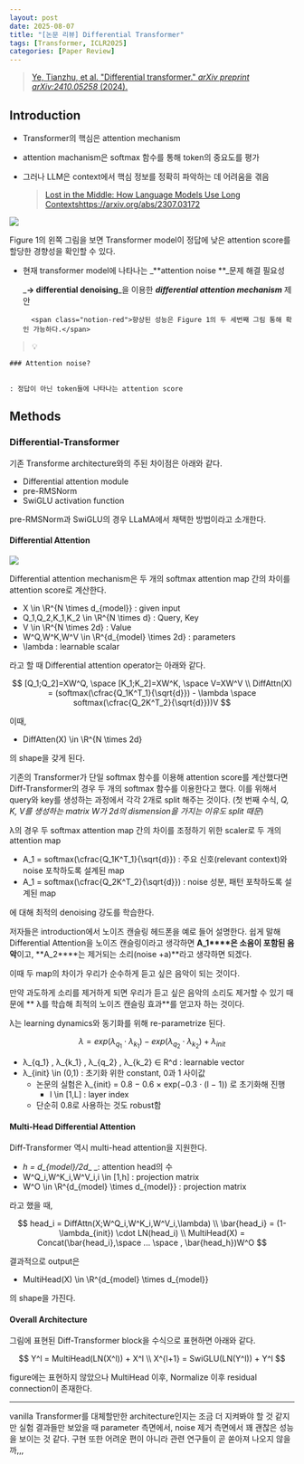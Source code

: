 ```yaml
---
layout: post
date: 2025-08-07
title: "[논문 리뷰] Differential Transformer"
tags: [Transformer, ICLR2025]
categories: [Paper Review]
---
```


> [Ye, Tianzhu, et al. "Differential transformer." ](https://arxiv.org/abs/2410.05258)[_arXiv preprint arXiv:2410.05258_](https://arxiv.org/abs/2410.05258)[ (2024).](https://arxiv.org/abs/2410.05258)



## Introduction

- Transformer의 핵심은 attention mechanism
- attention machanism은 softmax 함수를 통해 token의 중요도를 평가
- 그러나 LLM은 context에서 핵심 정보를 정확히 파악하는 데 어려움을 겪음

	> [Lost in the Middle: How Language Models Use Long Contextshttps://arxiv.org/abs/2307.03172](https://arxiv.org/abs/2307.03172)


![](https://prod-files-secure.s3.us-west-2.amazonaws.com/542b861c-36a8-4051-84e5-8804b6728dba/9083ea56-691a-4752-ae26-47f403431ac8/image.png?X-Amz-Algorithm=AWS4-HMAC-SHA256&X-Amz-Content-Sha256=UNSIGNED-PAYLOAD&X-Amz-Credential=ASIAZI2LB466RMCYB4CK%2F20251003%2Fus-west-2%2Fs3%2Faws4_request&X-Amz-Date=20251003T070115Z&X-Amz-Expires=3600&X-Amz-Security-Token=IQoJb3JpZ2luX2VjEKX%2F%2F%2F%2F%2F%2F%2F%2F%2F%2FwEaCXVzLXdlc3QtMiJGMEQCIG9vnvcE7g2KL3ZyjQ3AktoOKk5L1Kuan4e6UdSumVILAiBVKk47KYNQzJ2be0brsejCVUZdjx0fLT7AXXoh5HPkIyr%2FAwg%2BEAAaDDYzNzQyMzE4MzgwNSIM9XtWFdmKJr3YlD8GKtwDsYEx0Q77mLjkVkRzNhtn9Q5dvqnDKAZfX5nKfQ%2FqKqyWPA4HLNaOEudbRcmjMWUZeDvAMccERctFT1ZOitDl61U%2BMkv0%2FzTkUrbWMvMNh94vg8WQcxn1PWdoGgS03oByBmVB9HMsms05eVOJh0nuNrxl6HFS443MdezxdiJPWukgWxHHJr8ksoy5GIThpQ0pd14xgxywv%2BdF%2BLc79PZf38rH58oINuMT%2BIg9Ay68BQPuKqmx3Tfb7CnMpOKcmUB%2F13b%2FQOv8AkKrvSce8uZhvjL66nmOyHzkcix01uGdjbvDVbKmkXRzy4hpssk8GhXqmG3gaYq5DcTCFeS3%2FiMiG6OIIeTBNexTT%2FRbWx3QuHtLU5hDHM4QEdg2HLCZeqqttqnqBm4Q%2B%2Fu7S5JlU7Q2QiKnZSpzctrZayfTgtlaz72n5jfCAdoUyF%2FLYTHi1FW0AUEDwJfYdJWpqfK6b%2BSge4ED1F5apzakkPiqRRjNrFUrg4AeHk9a5Z9%2BGxkMR6Ey%2F3Q5CzVNM7vqsz0Pp3ooJvE5xamnUgDkLxX2xuAhVbyKZQ7%2Fm6LF6an%2BhdZXsn5nBbfjogGQnJ%2B%2FTr4TFUD9f4darHPsRfbL4Y%2FBYl%2Bg9uUbz9f0PoujhrKuorkwlaz9xgY6pgG4hIb%2FWhtIs6R6A%2FjByRUFc88zrW%2FLXB%2F%2BTjbNSKy%2FFqp0dRnHPxMZdysm06ifqL24mgg%2Bd82QGdRecQXEw2781cIASC1CnM%2FXfbq0ajeeeag%2BDrr6x4S%2B7Coppk7j0BU7iNer3bdaAdNgjx25ATyB9wk7Aotvd1YgAp2sDoBtU0DN4LXAemJdAvzhZ84ZBaVHPXwPa0pgbPvmJOZ8Wr0VbLO%2Fedcy&X-Amz-Signature=43d711dd36c999450f12c0a29cbad51d86f18b10c851f345afafbb2f899c898d&X-Amz-SignedHeaders=host&x-amz-checksum-mode=ENABLED&x-id=GetObject)


Figure 1의 왼쪽 그림을 보면 Transformer model이 정답에 낮은 attention score를 할당한 경향성을 확인할 수 있다.

- 현재 transformer model에 나타나는 _**attention noise **_문제 해결 필요성

	_**→ differential denoising**_을 이용한 _**differential attention mechanism**_ 제안


		<span class="notion-red">향상된 성능은 Figure 1의 두 세번째 그림 통해 확인 가능하다.</span>


> 💡 


	### Attention noise?


	: 정답이 아닌 token들에 나타나는 attention score



## Methods



### Differential-Transformer


기존 Transforme architecture와의 주된 차이점은 아래와 같다.

- Differential attention module
- pre-RMSNorm
- SwiGLU activation function

pre-RMSNorm과 SwiGLU의 경우 LLaMA에서 채택한 방법이라고 소개한다.



#### Differential Attention


![](https://prod-files-secure.s3.us-west-2.amazonaws.com/542b861c-36a8-4051-84e5-8804b6728dba/116d70b2-1963-4810-9167-f4c7d8a06e8f/image.png?X-Amz-Algorithm=AWS4-HMAC-SHA256&X-Amz-Content-Sha256=UNSIGNED-PAYLOAD&X-Amz-Credential=ASIAZI2LB466RMCYB4CK%2F20251003%2Fus-west-2%2Fs3%2Faws4_request&X-Amz-Date=20251003T070115Z&X-Amz-Expires=3600&X-Amz-Security-Token=IQoJb3JpZ2luX2VjEKX%2F%2F%2F%2F%2F%2F%2F%2F%2F%2FwEaCXVzLXdlc3QtMiJGMEQCIG9vnvcE7g2KL3ZyjQ3AktoOKk5L1Kuan4e6UdSumVILAiBVKk47KYNQzJ2be0brsejCVUZdjx0fLT7AXXoh5HPkIyr%2FAwg%2BEAAaDDYzNzQyMzE4MzgwNSIM9XtWFdmKJr3YlD8GKtwDsYEx0Q77mLjkVkRzNhtn9Q5dvqnDKAZfX5nKfQ%2FqKqyWPA4HLNaOEudbRcmjMWUZeDvAMccERctFT1ZOitDl61U%2BMkv0%2FzTkUrbWMvMNh94vg8WQcxn1PWdoGgS03oByBmVB9HMsms05eVOJh0nuNrxl6HFS443MdezxdiJPWukgWxHHJr8ksoy5GIThpQ0pd14xgxywv%2BdF%2BLc79PZf38rH58oINuMT%2BIg9Ay68BQPuKqmx3Tfb7CnMpOKcmUB%2F13b%2FQOv8AkKrvSce8uZhvjL66nmOyHzkcix01uGdjbvDVbKmkXRzy4hpssk8GhXqmG3gaYq5DcTCFeS3%2FiMiG6OIIeTBNexTT%2FRbWx3QuHtLU5hDHM4QEdg2HLCZeqqttqnqBm4Q%2B%2Fu7S5JlU7Q2QiKnZSpzctrZayfTgtlaz72n5jfCAdoUyF%2FLYTHi1FW0AUEDwJfYdJWpqfK6b%2BSge4ED1F5apzakkPiqRRjNrFUrg4AeHk9a5Z9%2BGxkMR6Ey%2F3Q5CzVNM7vqsz0Pp3ooJvE5xamnUgDkLxX2xuAhVbyKZQ7%2Fm6LF6an%2BhdZXsn5nBbfjogGQnJ%2B%2FTr4TFUD9f4darHPsRfbL4Y%2FBYl%2Bg9uUbz9f0PoujhrKuorkwlaz9xgY6pgG4hIb%2FWhtIs6R6A%2FjByRUFc88zrW%2FLXB%2F%2BTjbNSKy%2FFqp0dRnHPxMZdysm06ifqL24mgg%2Bd82QGdRecQXEw2781cIASC1CnM%2FXfbq0ajeeeag%2BDrr6x4S%2B7Coppk7j0BU7iNer3bdaAdNgjx25ATyB9wk7Aotvd1YgAp2sDoBtU0DN4LXAemJdAvzhZ84ZBaVHPXwPa0pgbPvmJOZ8Wr0VbLO%2Fedcy&X-Amz-Signature=d35048159e0330b0df79b107ce966e9d4d33e5052b011753090ae30aa45c096e&X-Amz-SignedHeaders=host&x-amz-checksum-mode=ENABLED&x-id=GetObject)


Differential attention mechanism은 두 개의 softmax attention map 간의 차이를 attention score로 계산한다.

- X \in \R^{N \times d\_{model}} : given input
- Q\_1,Q\_2,K\_1,K\_2 \in \R^{N \times d} : Query, Key
- V \in \R^{N \times 2d} : Value
- W^Q,W^K,W^V \in \R^{d\_{model} \times 2d} : parameters
- \lambda : learnable scalar

라고 할 때 Differential attention operator는 아래와 같다.


$$
[Q_1;Q_2]=XW^Q, \space [K_1;K_2]=XW^K, \space V=XW^V \\
DiffAttn(X) = (softmax(\cfrac{Q_1K^T_1}{\sqrt{d}}) - \lambda \space softmax(\cfrac{Q_2K^T_2}{\sqrt{d}}))V
$$


이때,

- DiffAtten(X) \in \R^{N \times 2d}

의 shape을 갖게 된다.


기존의 Transformer가 단일 softmax 함수를 이용해 attention score를 계산했다면 Diff-Transformer의 경우 두 개의 softmax 함수를 이용한다고 했다. 이를 위해서 query와 key를 생성하는 과정에서 각각 2개로 split 해주는 것이다. <span class="notion-red">(첫 번째 수식, </span><span class="notion-red">_Q, K, V를 생성하는 matrix W가 2d의 dismension을 가지는 이유도 split 때문_</span><span class="notion-red">)</span>


 λ의 경우 두 softmax attention map 간의 차이를 조정하기 위한 scaler로 두 개의 attention map

- A\_1 = softmax(\cfrac{Q\_1K^T\_1}{\sqrt{d}}) : 주요 신호(relevant context)와 noise 포착하도록 설계된 map
- A\_1 = softmax(\cfrac{Q\_2K^T\_2}{\sqrt{d}}) : noise 성분, 패턴 포착하도록 설계된 map 

에 대해 최적의 denoising 강도를 학습한다.


저자들은 introduction에서 노이즈 캔슬링 헤드폰을 예로 들어 설명한다. 쉽게 말해 Differential Attention을 노이즈 캔슬링이라고 생각하면 **A\_1****은 소음이 포함된 음악**이고, **A\_2****는 제거되는 소리(noise +a)**라고 생각하면 되겠다. 


이때 두 map의 차이가 우리가 순수하게 듣고 싶은 음악이 되는 것이다. 


만약 과도하게 소리를 제거하게 되면 우리가 듣고 싶은 음악의 소리도 제거할 수 있기 때문에 ** λ를 학습해 최적의 노이즈 캔슬링 효과**를 얻고자 하는 것이다.


λ는 learning dynamics와 동기화를 위해 re-parametrize 된다.


$$
\lambda = exp(\lambda_{q_1} \cdot \lambda_{k_1}) - exp(\lambda_{q_2} \cdot \lambda_{k_2}) + \lambda_{init}
$$

- λ\_{q\_1} , λ\_{k\_1} , λ\_{q\_2} , λ\_{k\_2} ∈ R^d : learnable vector
- λ\_{init} \in (0,1) : 초기화 위한 constant, 0과 1 사이값
	- 논문의 실험은 λ\_{init} = 0.8 − 0.6 × exp(−0.3 · (l − 1)) 로 초기화해 진행
		- l \in [1,L] : layer index
	- 단순히 0.8로 사용하는 것도 robust함


#### **Multi-Head Differential Attention**


Diff-Transformer 역시 multi-head attention을 지원한다.

- _h = d\_{model}/2d__ _: attention head의 수
- W^Q\_i,W^K\_i,W^V\_i,i \in [1,h] : projection matrix
- W^O \in \R^{d\_{model} \times d\_{model}} : projection matrix

라고 했을 때,


$$
head_i = DiffAttn(X;W^Q_i,W^K_i,W^V_i,\lambda) \\
\bar{head_i} = (1-\lambda_{init}) \cdot LN(head_i) \\
MultiHead(X) = Concat(\bar{head_i},\space ... \space , \bar{head_h})W^O
$$


결과적으로 output은

- MultiHead(X) \in \R^{d\_{model} \times d\_{model}}

의 shape을 가진다.



#### Overall Architecture


그림에 표현된 Diff-Transformer block을 수식으로 표현하면 아래와 같다.


$$
Y^l = MultiHead(LN(X^l)) + X^l \\
X^{l+1} = SwiGLU(LN(Y^l)) + Y^l
$$


figure에는 표현하지 않았으나 MultiHead 이후, Normalize 이후 residual connection이 존재한다.


---


vanilla Transformer를 대체할만한 architecture인지는 조금 더 지켜봐야 할 것 같지만 실험 결과들만 보았을 때 parameter 측면에서, noise 제거 측면에서 꽤 괜찮은 성능을 보이는 것 같다. 구현 또한 어려운 편이 아니라 관련 연구들이 곧 쏟아져 나오지 않을까,,,

